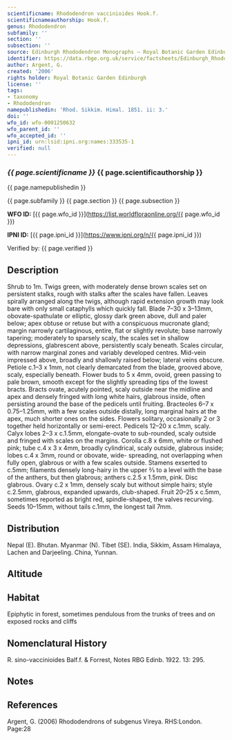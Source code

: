 ```yaml
---
scientificname: Rhododendron vaccinioides Hook.f.
scientificnameauthorship: Hook.f.
genus: Rhododendron
subfamily: ''
section: ''
subsection: ''
source: Edinburgh Rhododendron Monographs – Royal Botanic Garden Edinburgh
identifier: https://data.rbge.org.uk/service/factsheets/Edinburgh_Rhododendron_Monographs.xhtml
author: Argent, G.
created: '2006'
rights holder: Royal Botanic Garden Edinburgh
license: ''
tags:
- taxonomy
- Rhododendron
namepublishedin: 'Rhod. Sikkim. Himal. 1851. ii: 3.'
doi: ''
wfo_id: wfo-0001250632
wfo_parent_id: ''
wfo_accepted_id: ''
ipni_id: urn:lsid:ipni.org:names:333535-1
verified: null
---
```

### _{{ page.scientificname }}_ {{ page.scientificauthorship }}
 {{ page.namepublishedin }}

{{ page.subfamily }} {{ page.section }} {{ page.subsection }}

**WFO ID:** [{{ page.wfo_id }}](https://list.worldfloraonline.org/{{ page.wfo_id }})

**IPNI ID:** [{{ page.ipni_id }}](https://www.ipni.org/n/{{ page.ipni_id }})

Verified by: {{ page.verified }}



## Description
Shrub to 1m. Twigs green, with moderately dense brown scales set on persistent stalks, rough with stalks after the scales have fallen. Leaves spirally arranged along the twigs, although rapid extension growth may look bare with only small cataphylls which quickly fall. Blade 7–30 x 3–13mm, obovate-spathulate or elliptic, glossy dark green above, dull and paler below; apex obtuse or retuse but with a conspicuous mucronate gland; margin narrowly cartilaginous, entire, flat or slightly revolute; base narrowly tapering; moderately to sparsely scaly, the scales set in shallow depressions, glabrescent above, persistently scaly beneath. Scales circular, with narrow marginal zones and variably developed centres. Mid-vein impressed above, broadly and shallowly raised below; lateral veins obscure. Petiole c.1–3 x 1mm, not clearly demarcated from the blade, grooved above, scaly, especially beneath. Flower buds to 5 x 4mm, ovoid, green passing to pale brown, smooth except for the slightly spreading tips of the lowest bracts. Bracts ovate, acutely pointed, scaly outside near the midline and apex and densely fringed with long white hairs, glabrous inside, often persisting around the base of the pedicels until fruiting. Bracteoles 6–7 x 0.75–1.25mm, with a few scales outside distally, long marginal hairs at the apex, much shorter ones on the sides. Flowers solitary, occasionally 2 or 3 together held horizontally or semi-erect. Pedicels 12–20 x c.1mm, scaly. Calyx lobes 2–3 x c.1.5mm, elongate-ovate to sub-rounded, scaly outside and fringed with scales on the margins. Corolla c.8 x 6mm, white or flushed pink; tube c.4 x 3 x 4mm, broadly cylindrical, scaly outside, glabrous inside; lobes c.4 x 3mm, round or obovate, wide- spreading, not overlapping when fully open, glabrous or with a few scales outside. Stamens exserted to c.5mm; fila­ments densely long-hairy in the upper 2⁄3 to a level with the base of the anthers, but then glabrous; anthers c.2.5 x 1.5mm, pink. Disc glabrous. Ovary c.2 x 1mm, densely scaly but without simple hairs; style c.2.5mm, glabrous, expanded upwards, club-shaped. Fruit 20–25 x c.5mm, sometimes reported as bright red, spindle-shaped, the valves recurving. Seeds 10–15mm, without tails c.1mm, the longest tail 7mm.

## Distribution
Nepal (E). Bhutan. Myanmar (N). Tibet (SE). India, Sikkim, Assam Himalaya, Lachen and Darjeeling. China, Yunnan.

## Altitude


## Habitat
Epiphytic in forest, sometimes pendulous from the trunks of trees and on exposed rocks and cliffs

## Nomenclatural History
R. sino-vaccinioides Balf.f. & Forrest, Notes RBG Edinb. 1922. 13: 295.
                       
## Notes


## References

Argent, G. (2006) Rhododendrons of subgenus Vireya. RHS:London. Page:28
